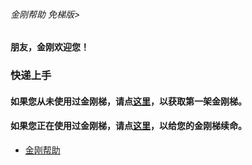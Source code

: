###### 金刚帮助 免梯版>
#### 朋友，金刚欢迎您！

### 快递上手

#### 如果您从未使用过金刚梯，请点[这里](https://github.com/a2zitpro/web/blob/master/LadderFree/GetLadder.md)，以获取第一架金刚梯。
#### 如果您正在使用过金刚梯，请点[这里]()，以给您的金刚梯续命。

- [金刚帮助](https://github.com/a2zitpro/web/blob/master/list_helpkkvpn.md)
